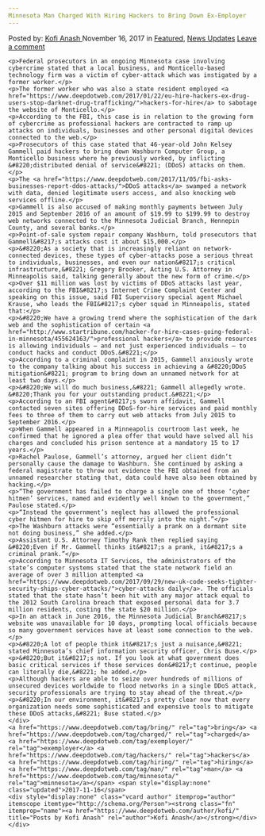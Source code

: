 ```yaml
---
Minnesota Man Charged With Hiring Hackers to Bring Down Ex-Employer
---
```

<article class="post-listing post-23542 post type-post status-publish format-standard has-post-thumbnail hentry  tag-bring tag-charged tag-exemployer tag-hackers tag-hiring tag-man tag-minnesota">
    <div class="post-inner">
        <span>Posted by: <a href="https://www.deepdotweb.com/author/kofi/" title="">Kofi Anash </a></span>
    <span>November 16, 2017</span>
    <span>in <a href="https://www.deepdotweb.com/category/deepdot-news/" rel="category tag">Featured</a>, <a href="https://www.deepdotweb.com/category/news-updates/" rel="category tag">News Updates</a></span>
    <span><a href="https://www.deepdotweb.com/2017/11/16/minnesota-man-charged-hiring-hackers-bring-ex-employer/#respond">Leave a comment</a></span>
    </p>
    <div class="clear"></div>
    
    <p>Federal prosecutors in an ongoing Minnesota case involving cybercrime stated that a local business, and Monticello-based technology firm was a victim of cyber-attack which was instigated by a former worker.</p>
    <p>The former worker who was also a state resident employed <a href="https://www.deepdotweb.com/2017/01/22/eu-hire-hackers-ex-drug-users-stop-darknet-drug-trafficking/">hackers-for-hire</a> to sabotage the website of Monticello.</p>
    <p>According to the FBI, this case is in relation to the growing form of cybercrime as professional hackers are contracted to ramp up attacks on individuals, businesses and other personal digital devices connected to the web.</p>
    <p>Prosecutors of this case stated that 46-year-old John Kelsey Gammell paid hackers to bring down Washburn Computer Group, a Monticello business where he previously worked, by inflicting &#8220;distributed denial of service&#8221; (DDoS) attacks on them.</p>
    <p>The <a href="https://www.deepdotweb.com/2017/11/05/fbi-asks-businesses-report-ddos-attacks/">DDoS attacks</a> swamped a network with data, denied legitimate users access, and also knocking web services offline.</p>
    <p>Gammell is also accused of making monthly payments between July 2015 and September 2016 of an amount of $19.99 to $199.99 to destroy web networks connected to the Minnesota Judicial Branch, Hennepin County, and several banks.</p>
    <p>Point-of-sale system repair company Washburn, told prosecutors that Gammell&#8217;s attacks cost it about $15,000.</p>
    <p>&#8220;As a society that is increasingly reliant on network-connected devices, these types of cyber-attacks pose a serious threat to individuals, businesses, and even our nation&#8217;s critical infrastructure,&#8221; Gregory Brooker, Acting U.S. Attorney in Minneapolis said, talking generally about the new form of crime.</p>
    <p>Over $11 million was lost by victims of DDoS attacks last year, according to the FBI&#8217;s Internet Crime Complaint Center and speaking on this issue, said FBI Supervisory special agent Michael Krause, who leads the FBI&#8217;s cyber squad in Minneapolis, stated that:</p>
    <p>&#8220;We have a growing trend where the sophistication of the dark web and the sophistication of certain <a href="http://www.startribune.com/hacker-for-hire-cases-going-federal-in-minnesota/455624163/">professional hackers</a> to provide resources is allowing individuals — and not just experienced individuals — to conduct hacks and conduct DDoS.&#8221;</p>
    <p>According to a criminal complaint in 2015, Gammell anxiously wrote to the company talking about his success in achieving a &#8220;DDoS mitigation&#8221; program to bring down an unnamed network for at least two days.</p>
    <p>&#8220;We will do much business,&#8221; Gammell allegedly wrote. &#8220;Thank you for your outstanding product.&#8221;</p>
    <p>According to an FBI agent&#8217;s sworn affidavit, Gammell contacted seven sites offering DDoS-for-hire services and paid monthly fees to three of them to carry out web attacks from July 2015 to September 2016.</p>
    <p>When Gammell appeared in a Minneapolis courtroom last week, he confirmed that he ignored a plea offer that would have solved all his charges and concluded his prison sentence at a mandatory 15 to 17 years.</p>
    <p>Rachel Paulose, Gammell’s attorney, argued her client didn’t personally cause the damage to Washburn. She continued by asking a federal magistrate to throw out evidence the FBI obtained from an unnamed researcher stating that, data could have also been obtained by hacking.</p>
    <p>“The government has failed to charge a single one of those ‘cyber hitmen’ services, named and evidently well known to the government,” Paulose stated.</p>
    <p>“Instead the government’s neglect has allowed the professional cyber hitmen for hire to skip off merrily into the night.”</p>
    <p>The Washburn attacks were “essentially a prank on a dormant site not doing business,” she added.</p>
    <p>Assistant U.S. Attorney Timothy Rank then replied saying &#8220;Even if Mr. Gammell thinks it&#8217;s a prank, it&#8217;s a criminal prank.”</p>
    <p>According to Minnesota IT Services, the administrators of the state’s computer systems stated that the state network field an average of over 3 million attempted <a href="https://www.deepdotweb.com/2017/09/29/new-uk-code-seeks-tighter-security-ships-cyber-attacks/">cyber-attacks daily</a>. The officials stated that the state hasn’t been hit with any major attack equal to the 2012 South Carolina breach that exposed personal data for 3.7 million residents, costing the state $20 million.</p>
    <p>In an attack in June 2016, the Minnesota Judicial Branch&#8217;s website was unavailable for 10 days, prompting local officials because so many government services have at least some connection to the web.</p>
    <p>&#8220;A lot of people think it&#8217;s just a nuisance,&#8221; stated Minnesota’s chief information security officer, Chris Buse.</p>
    <p>&#8220;But it&#8217;s not. If you look at what government does basic critical services if those services don&#8217;t continue, people can literally die,&#8221; he added.</p>
    <p>Although hackers are able to seize over hundreds of millions of unsecured devices worldwide to flood networks in a single DDoS attack, security professionals are trying to stay ahead of the threat.</p>
    <p>&#8220;In our environment, it&#8217;s pretty clear now that every organization needs some sophisticated and expensive tools to mitigate these DDoS attacks,&#8221; Buse stated.</p>
    </div>
    <a href="https://www.deepdotweb.com/tag/bring/" rel="tag">bring</a> <a href="https://www.deepdotweb.com/tag/charged/" rel="tag">charged</a> <a href="https://www.deepdotweb.com/tag/exemployer/" rel="tag">exemployer</a> <a href="https://www.deepdotweb.com/tag/hackers/" rel="tag">hackers</a> <a href="https://www.deepdotweb.com/tag/hiring/" rel="tag">hiring</a> <a href="https://www.deepdotweb.com/tag/man/" rel="tag">man</a> <a href="https://www.deepdotweb.com/tag/minnesota/" rel="tag">minnesota</a></span> <span style="display:none" class="updated">2017-11-16</span>
    <div style="display:none" class="vcard author" itemprop="author" itemscope itemtype="http://schema.org/Person"><strong class="fn" itemprop="name"><a href="https://www.deepdotweb.com/author/kofi/" title="Posts by Kofi Anash" rel="author">Kofi Anash</a></strong></div>
    </div>
</article>

